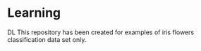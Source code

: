 # Learning
DL
This repository has been created for examples of iris flowers classification data set only.
